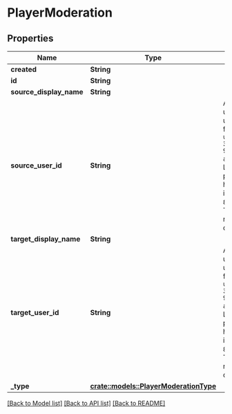 # PlayerModeration

## Properties

Name | Type | Description | Notes
------------ | ------------- | ------------- | -------------
**created** | **String** |  | 
**id** | **String** |  | 
**source_display_name** | **String** |  | 
**source_user_id** | **String** | A users unique ID, usually in the form of `usr_c1644b5b-3ca4-45b4-97c6-a2a0de70d469`. Legacy players can have old IDs in the form of `8JoV9XEdpo`. The ID can never be changed. | 
**target_display_name** | **String** |  | 
**target_user_id** | **String** | A users unique ID, usually in the form of `usr_c1644b5b-3ca4-45b4-97c6-a2a0de70d469`. Legacy players can have old IDs in the form of `8JoV9XEdpo`. The ID can never be changed. | 
**_type** | [**crate::models::PlayerModerationType**](PlayerModerationType.md) |  | 

[[Back to Model list]](../README.md#documentation-for-models) [[Back to API list]](../README.md#documentation-for-api-endpoints) [[Back to README]](../README.md)


